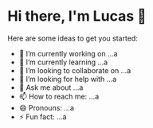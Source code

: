 # Hi there, I'm Lucas 👋

<!--
**LucasKeven/LucasKeven** is a ✨ _special_ ✨ repository because its `README.md` (this file) appears on your GitHub profile.
-->

Here are some ideas to get you started:

- 🔭 I’m currently working on ...a
- 🌱 I’m currently learning ...a
- 👯 I’m looking to collaborate on ...a
- 🤔 I’m looking for help with ...a
- 💬 Ask me about ...a
- 📫 How to reach me: ...a
- 😄 Pronouns: ...a
- ⚡ Fun fact: ...a
